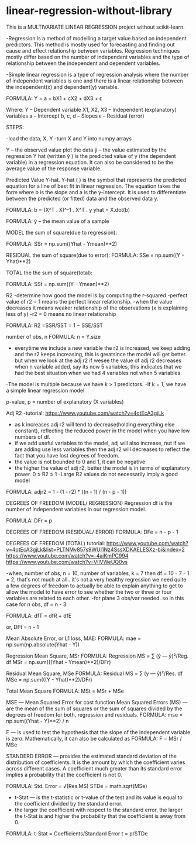 # linear-regression-without-library

This is a MULTIVARIATE LINEAR REGRESSION project without scikit-learn.


-Regression is a method of modelling a target value based on independent predictors. 
This method is mostly used for forecasting and finding out cause and effect 
relationship between variables. Regression techniques mostly differ based on the 
number of independent variables and the type of relationship between the independent 
and dependent variables.

-Simple linear regression is a type of regression analysis where the number of 
independent variables is one and there is a linear relationship between the 
independent(x) and dependent(y) variable.

FORMULA: Y = a + bX1 + cX2 + dX3 + ϵ
 
Where:
Y – Dependent variable
X1, X2, X3 – Independent (explanatory) variables
a – Intercept
b, c, d – Slopes
ϵ – Residual (error)


STEPS:

-load the data, X, Y
-turn X and Y into numpy arrays


Y – the observed value
plot the data
ŷ – the value estimated by the regression 
Y hat (written ŷ ) is the predicted value of y (the dependent variable) 
in a regression equation. It can also be considered to be the average 
value of the response variable.

Predicted Value Y-hat. Y-hat ( ) is the symbol that represents the predicted 
equation for a line of best fit in linear regression. The equation takes the 
form where b is the slope and a is the y-intercept. It is used to differentiate 
between the predicted (or fitted) data and the observed data y.

FORMULA:
b = (X^T . X)^-1 . X^T . y
yhat = X.dot(b)

FORMULA: ȳ – the mean value of a sample

MODEL
the sum of square(due to regression):

FORMULA: SSr = np.sum((Yhat - Ymean)**2)

RESIDUAL
the sum of square(due to error):
FORMULA: SSe = np.sum((Y - Yhat)**2)

TOTAL
the the sum of square(total):

FORMULA: SSt = np.sum((Y - Ymean)**2)

R2
-determine how good the model is by computing the r-squared
-perfect value of r2 = 1 means the perfect linear relationship. 
-when the value decreases it means weaker relationship of the observations
(x is explaining less of y)
-r2 = 0 means no linear relationship

FORMULA: R2 =SSR/SST = 1 − SSE/SST

number of obs, n
FORMULA: n = Y.size

- everytime we include a new variable the r2 is increased, we keep adding
and the r2 keeps increasing, this is greatsince the model will get better.
but when we look at the adj r2 if wesee the value of adj r2 decreases when 
n variable added, say its now 5 variables, this indicates that we had the best 
situation when we had 4 variables not when 5 variables

-The model is multiple because we have k > 1 predictors.
-If k = 1, we have a simple linear regression model

p-value, p = number of explanatory (X variables)



Adj R2
-tutorial: https://www.youtube.com/watch?v=4otEcA3gjLk
- as k increases adj r2 will tend to decrease(holding everything else constant), 
reflecting the reduced power in the model when you have low numbers of df.
- if we add useful variables to the model, adj will also increase, nut if we
are adding use less variables then the adj r2 will decreases to reflect the
fact that you have lost degrees of freedom.
- the value is not bounded to 0 and 1, it can be negative
- the higher the value of adj r2, better the model is in terms of explanatory 
power.
0 ≤ R2 ≤ 1
-Large R2 values do not necessarily imply a good model

FORMULA: adjr2 = 1 - (1 - r2) * ((n - 1) / (n - p - 1))


DEGREES OF FREEDOM (MODEL/ REGRESSION)
Regression df is the number of independent variables in our regression model.

FORMULA: DFr = p


DEGREES OF FREEDOM (RESIDUAL/ ERROR)
FORMULA: DFe = n - p - 1


DEGREES OF FREEDOM (TOTAL)
tutorial: 
https://www.youtube.com/watch?v=4otEcA3gjLk&list=PLTNMv857s9WUI1Nz4SssXDKAELESXz-bi&index=2
https://www.youtube.com/watch?v=-4aiKmPC994
https://www.youtube.com/watch?v=VIlVWeUQ0vs

-when, number of obs, n = 10, 
number of variables, k = 7 
then df = 10 - 7 - 1 = 2, that's not much at all.. it's not a very healthy regression
we need quite a few degrees of freedom to actually be able to explain anything to get
to allow the model to have error to see whether the two or three or four variables are
related to each other.
-for plane 3 obs/var needed. so in this case for n obs, df = n - 3

FORMULA: dfT = dfR + dfE

or, DFt = n - 1


Mean Absolute Error, or L1 loss, MAE:
FORMULA: mae = np.sum(np.absolute(Yhat - Y))

Regression Mean Square, MSr
FORMULA: Regression MS = ∑ (ŷ — ӯ)²/Reg. df
MSr = np.sum(((Yhat - Ymean)**2)/DFr)

Residual Mean Square, MSe
FORMULA: Residual MS = ∑ (y — ŷ)²/Res. df
	 MSe = np.sum(((Y - Yhat)**2)/DFr)


Total Mean Square
FORMULA: MSt = MSr + MSe

MSE — Mean Squared Error for cost function
Mean Squared Errors (MS) — are the mean of the sum of squares or the sum of squares 
divided by the degrees of freedom for both, regression and residuals.
FORMULA: mse = np.sum((Yhat - Y)**2) / n


F — is used to test the hypothesis that the slope of the independent variable is zero. 
Mathematically, it can also be calculated as
FORMULA: F = MSr / MSe


STANDERD ERROR — provides the estimated standard deviation of the distribution of 
coefficients. It is the amount by which the coefficient varies across different cases. 
A coefficient much greater than its standard error implies a probability that the 
coefficient is not 0.

FORMULA: Std. Error = √(Res.MS)
STDe = math.sqrt(MSe)


- t-Stat — is the t-statistic or t-value of the test and its value is equal to the 
coefficient divided by the standard error.
- the larger the coefficient with respect to the standard error, the larger the 
t-Stat is and higher the probability that the coefficient is away from 0.

FORMULA: t-Stat = Coefficients/Standard Error
t = p/STDe



